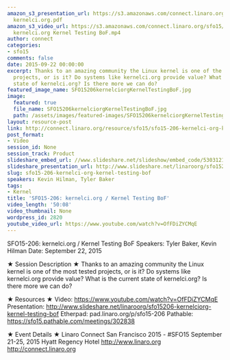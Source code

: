 ```yaml
---
amazon_s3_presentation_url: https://s3.amazonaws.com/connect.linaro.org/sfo15/Presentations/09-22-Tuesday/SFO15-206-
  kernelci.org.pdf
amazon_s3_video_url: https://s3.amazonaws.com/connect.linaro.org/sfo15/Videos/09-22-Tuesday/SFO15-206
  kernelci.org Kernel Testing BoF.mp4
author: connect
categories:
- sfo15
comments: false
date: 2015-09-22 00:00:00
excerpt: Thanks to an amazing community the Linux kernel is one of the most tested
  projects, or is it? Do systems like kernelci.org provide value? What is the current
  state of kernelci.org? Is there more we can do?
featured_image_name: SFO15206kernelciorgKernelTestingBoF.jpg
image:
  featured: true
  file_name: SFO15206kernelciorgKernelTestingBoF.jpg
  path: /assets/images/featured-images/SFO15206kernelciorgKernelTestingBoF.jpg
layout: resource-post
link: http://connect.linaro.org/resource/sfo15/sfo15-206-kernelci-org-kernel-testing-bof/
post_format:
- Video
session_id: None
session_track: Product
slideshare_embed_url: //www.slideshare.net/slideshow/embed_code/53031213
slideshare_presentation_url: http://www.slideshare.net/linaroorg/sfo15206-kernelciorg-kernel-testing-bof
slug: sfo15-206-kernelci-org-kernel-testing-bof
speakers: Kevin Hilman, Tyler Baker
tags:
- Kernel
title: 'SFO15-206: kernelci.org / Kernel Testing BoF'
video_length: '50:08'
video_thumbnail: None
wordpress_id: 2820
youtube_video_url: https://www.youtube.com/watch?v=OfFDiZYCMqE
---
```


SFO15-206: kernelci.org / Kernel Testing BoF
Speakers:  Tyler Baker, Kevin Hilman
Date: September 22, 2015

★ Session Description ★
Thanks to an amazing community the Linux kernel is one of the most tested projects, or is it? Do systems like kernelci.org provide value? What is the current state of kernelci.org? Is there more we can do?

★ Resources ★ 
Video: https://www.youtube.com/watch?v=OfFDiZYCMqE
Presentation:  http://www.slideshare.net/linaroorg/sfo15206-kernelciorg-kernel-testing-bof
Etherpad: pad.linaro.org/p/sfo15-206
Pathable: https://sfo15.pathable.com/meetings/302838   

★ Event Details ★ 
Linaro Connect San Francisco 2015 - #SFO15 
September 21-25, 2015 
Hyatt Regency Hotel 
http://www.linaro.org
http://connect.linaro.org